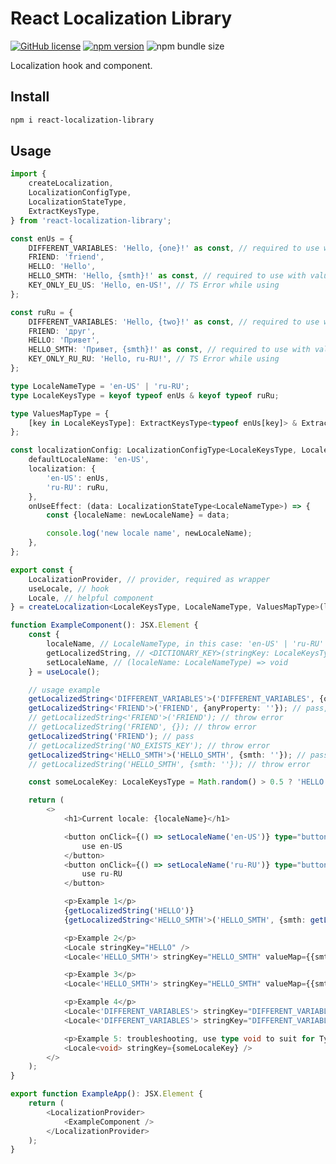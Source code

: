# React Localization Library

[![GitHub license](https://img.shields.io/npm/l/react-localization-library)](https://github.com/webbestmaster/react-localization-library/blob/master/license)
[![npm version](https://img.shields.io/npm/v/react-localization-library.svg?style=flat)](https://www.npmjs.com/package/react-localization-library)
![npm bundle size](https://img.shields.io/bundlephobia/minzip/react-localization-library)
<!-- [![GitHub stars](https://img.shields.io/github/stars/webbestmaster/react-localization-library?style=social&maxAge=2592000)](https://github.com/webbestmaster/react-localization-library/) -->

Localization hook and component.

## Install

```bash
npm i react-localization-library
```

## Usage
```typescript jsx
import {
    createLocalization,
    LocalizationConfigType,
    LocalizationStateType,
    ExtractKeysType,
} from 'react-localization-library';

const enUs = {
    DIFFERENT_VARIABLES: 'Hello, {one}!' as const, // required to use with value map
    FRIEND: 'friend',
    HELLO: 'Hello',
    HELLO_SMTH: 'Hello, {smth}!' as const, // required to use with value map
    KEY_ONLY_EU_US: 'Hello, en-US!', // TS Error while using
};

const ruRu = {
    DIFFERENT_VARIABLES: 'Hello, {two}!' as const, // required to use with value map
    FRIEND: 'друг',
    HELLO: 'Привет',
    HELLO_SMTH: 'Привет, {smth}!' as const, // required to use with value map
    KEY_ONLY_RU_RU: 'Hello, ru-RU!', // TS Error while using
};

type LocaleNameType = 'en-US' | 'ru-RU';
type LocaleKeysType = keyof typeof enUs & keyof typeof ruRu;

type ValuesMapType = {
    [key in LocaleKeysType]: ExtractKeysType<typeof enUs[key]> & ExtractKeysType<typeof ruRu[key]>;
};

const localizationConfig: LocalizationConfigType<LocaleKeysType, LocaleNameType> = {
    defaultLocaleName: 'en-US',
    localization: {
        'en-US': enUs,
        'ru-RU': ruRu,
    },
    onUseEffect: (data: LocalizationStateType<LocaleNameType>) => {
        const {localeName: newLocaleName} = data;

        console.log('new locale name', newLocaleName);
    },
};

export const {
    LocalizationProvider, // provider, required as wrapper
    useLocale, // hook
    Locale, // helpful component
} = createLocalization<LocaleKeysType, LocaleNameType, ValuesMapType>(localizationConfig);

function ExampleComponent(): JSX.Element {
    const {
        localeName, // LocaleNameType, in this case: 'en-US' | 'ru-RU'
        getLocalizedString, // <DICTIONARY_KEY>(stringKey: LocaleKeysType, valueMap?: Record<string, ReactNode>) => string;
        setLocaleName, // (localeName: LocaleNameType) => void
    } = useLocale();

    // usage example
    getLocalizedString<'DIFFERENT_VARIABLES'>('DIFFERENT_VARIABLES', {one: '', two: ''}); //  pass
    getLocalizedString<'FRIEND'>('FRIEND', {anyProperty: ''}); // pass, use 'as const' with parameters to control
    // getLocalizedString<'FRIEND'>('FRIEND'); // throw error
    // getLocalizedString('FRIEND', {}); // throw error
    getLocalizedString('FRIEND'); // pass
    // getLocalizedString('NO_EXISTS_KEY'); // throw error
    getLocalizedString<'HELLO_SMTH'>('HELLO_SMTH', {smth: ''}); // pass
    // getLocalizedString('HELLO_SMTH', {smth: ''}); // throw error

    const someLocaleKey: LocaleKeysType = Math.random() > 0.5 ? 'HELLO' : 'FRIEND';

    return (
        <>
            <h1>Current locale: {localeName}</h1>

            <button onClick={() => setLocaleName('en-US')} type="button">
                use en-US
            </button>
            <button onClick={() => setLocaleName('ru-RU')} type="button">
                use ru-RU
            </button>

            <p>Example 1</p>
            {getLocalizedString('HELLO')}
            {getLocalizedString<'HELLO_SMTH'>('HELLO_SMTH', {smth: getLocalizedString('FRIEND')})}

            <p>Example 2</p>
            <Locale stringKey="HELLO" />
            <Locale<'HELLO_SMTH'> stringKey="HELLO_SMTH" valueMap={{smth: <Locale stringKey="FRIEND" />}} />

            <p>Example 3</p>
            <Locale<'HELLO_SMTH'> stringKey="HELLO_SMTH" valueMap={{smth: '100500'}} />

            <p>Example 4</p>
            <Locale<'DIFFERENT_VARIABLES'> stringKey="DIFFERENT_VARIABLES" valueMap={{one: '100500', two: '100500'}} />
            <Locale<'DIFFERENT_VARIABLES'> stringKey="DIFFERENT_VARIABLES" valueMap={{one: '100500', two: '100500'}} />

            <p>Example 5: troubleshooting, use type void to suit for TypeScript</p>
            <Locale<void> stringKey={someLocaleKey} />
        </>
    );
}

export function ExampleApp(): JSX.Element {
    return (
        <LocalizationProvider>
            <ExampleComponent />
        </LocalizationProvider>
    );
}
```
